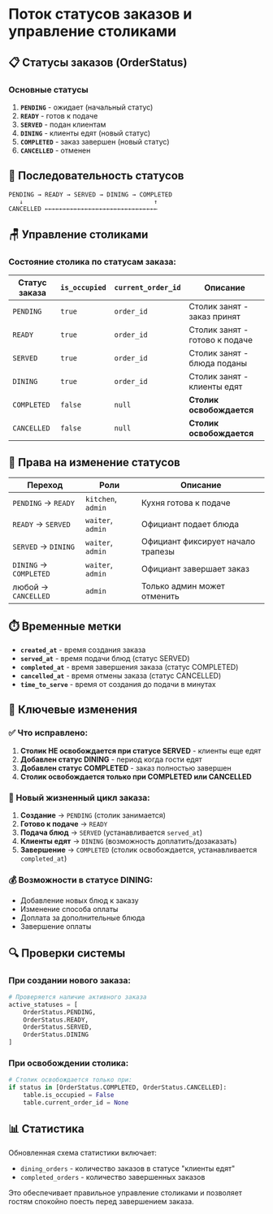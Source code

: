 # Поток статусов заказов и управление столиками

## 📋 Статусы заказов (OrderStatus)

### Основные статусы
1. **`PENDING`** - ожидает (начальный статус)
2. **`READY`** - готов к подаче
3. **`SERVED`** - подан клиентам
4. **`DINING`** - клиенты едят (новый статус)
5. **`COMPLETED`** - заказ завершен (новый статус)
6. **`CANCELLED`** - отменен

## 🔄 Последовательность статусов

```
PENDING → READY → SERVED → DINING → COMPLETED
   ↓                                    ↑
CANCELLED ←←←←←←←←←←←←←←←←←←←←←←←←←←←←←←←
```

## 🪑 Управление столиками

### Состояние столика по статусам заказа:

| Статус заказа | `is_occupied` | `current_order_id` | Описание |
|---------------|---------------|-------------------|----------|
| `PENDING` | `true` | `order_id` | Столик занят - заказ принят |
| `READY` | `true` | `order_id` | Столик занят - готово к подаче |
| `SERVED` | `true` | `order_id` | Столик занят - блюда поданы |
| `DINING` | `true` | `order_id` | Столик занят - клиенты едят |
| `COMPLETED` | `false` | `null` | **Столик освобождается** |
| `CANCELLED` | `false` | `null` | **Столик освобождается** |

## 🔐 Права на изменение статусов

| Переход | Роли | Описание |
|---------|------|----------|
| `PENDING` → `READY` | `kitchen`, `admin` | Кухня готова к подаче |
| `READY` → `SERVED` | `waiter`, `admin` | Официант подает блюда |
| `SERVED` → `DINING` | `waiter`, `admin` | Официант фиксирует начало трапезы |
| `DINING` → `COMPLETED` | `waiter`, `admin` | Официант завершает заказ |
| любой → `CANCELLED` | `admin` | Только админ может отменить |

## ⏱️ Временные метки

- **`created_at`** - время создания заказа
- **`served_at`** - время подачи блюд (статус SERVED)
- **`completed_at`** - время завершения заказа (статус COMPLETED)
- **`cancelled_at`** - время отмены заказа (статус CANCELLED)
- **`time_to_serve`** - время от создания до подачи в минутах

## 🎯 Ключевые изменения

### ✅ Что исправлено:
1. **Столик НЕ освобождается при статусе SERVED** - клиенты еще едят
2. **Добавлен статус DINING** - период когда гости едят
3. **Добавлен статус COMPLETED** - заказ полностью завершен
4. **Столик освобождается только при COMPLETED или CANCELLED**

### 🔄 Новый жизненный цикл заказа:
1. **Создание** → `PENDING` (столик занимается)
2. **Готово к подаче** → `READY`
3. **Подача блюд** → `SERVED` (устанавливается `served_at`)
4. **Клиенты едят** → `DINING` (возможность доплатить/дозаказать)
5. **Завершение** → `COMPLETED` (столик освобождается, устанавливается `completed_at`)

### 💰 Возможности в статусе DINING:
- Добавление новых блюд к заказу
- Изменение способа оплаты
- Доплата за дополнительные блюда
- Завершение оплаты

## 🔍 Проверки системы

### При создании нового заказа:
```python
# Проверяется наличие активного заказа
active_statuses = [
    OrderStatus.PENDING, 
    OrderStatus.READY, 
    OrderStatus.SERVED, 
    OrderStatus.DINING
]
```

### При освобождении столика:
```python
# Столик освобождается только при:
if status in [OrderStatus.COMPLETED, OrderStatus.CANCELLED]:
    table.is_occupied = False
    table.current_order_id = None
```

## 📊 Статистика

Обновленная схема статистики включает:
- `dining_orders` - количество заказов в статусе "клиенты едят"
- `completed_orders` - количество завершенных заказов

Это обеспечивает правильное управление столиками и позволяет гостям спокойно поесть перед завершением заказа.
